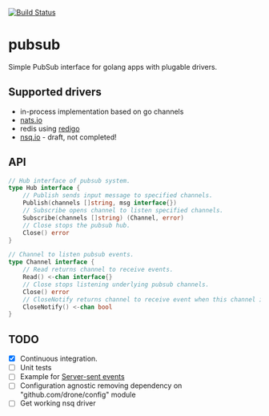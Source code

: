 [![Build Status](https://travis-ci.org/gocontrib/pubsub.svg?branch=master)](https://travis-ci.org/gocontrib/pubsub)

# pubsub
Simple PubSub interface for golang apps with plugable drivers.

## Supported drivers
* in-process implementation based on go channels
* [nats.io](http://nats.io/)
* redis using [redigo](https://github.com/garyburd/redigo)
* [nsq.io](http://nsq.io/) - draft, not completed!

## API

```go
// Hub interface of pubsub system.
type Hub interface {
	// Publish sends input message to specified channels.
	Publish(channels []string, msg interface{})
	// Subscribe opens channel to listen specified channels.
	Subscribe(channels []string) (Channel, error)
	// Close stops the pubsub hub.
	Close() error
}

// Channel to listen pubsub events.
type Channel interface {
	// Read returns channel to receive events.
	Read() <-chan interface{}
	// Close stops listening underlying pubsub channels.
	Close() error
	// CloseNotify returns channel to receive event when this channel is closed.
	CloseNotify() <-chan bool
}
```

## TODO
* [x] Continuous integration.
* [ ] Unit tests
* [ ] Example for [Server-sent events](https://en.wikipedia.org/wiki/Server-sent_events)
* [ ] Configuration agnostic removing dependency on "github.com/drone/config" module
* [ ] Get working nsq driver
